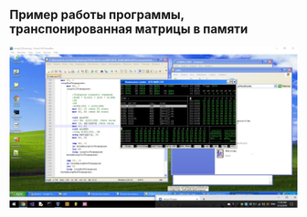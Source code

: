 ﻿## Пример работы программы, транспонированная матрицы в памяти

![](https://github.com/alienJohny/Microsoft-Assembler-Course-BMSTU/blob/master/LAB5/transpose/example.jpg)